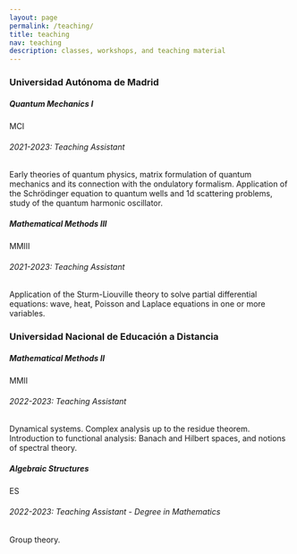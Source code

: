 ```yaml
---
layout: page
permalink: /teaching/
title: teaching
nav: teaching
description: classes, workshops, and teaching material
---
```


<h3 class="mt-4">Universidad Autónoma de Madrid</h3>

<div class="card mt-3">
  <div class="p-3">
    <div class="row">
      <div class="col-sm-10">
        <h5 class="font-weight-bold">Quantum Mechanics I</h5>
      </div>
      <div class="col-sm-2 text-left text-sm-right">
        <span class="badge font-weight-bold danger-color-dark text-uppercase align-middle">
          MCI
        </span>
      </div>
    </div>
    <h6 class="font-italic mt-2 mt-sm-0">2021-2023: Teaching Assistant</h6>
    Early theories of quantum physics, matrix formulation of quantum mechanics and its connection with the ondulatory formalism. Application of the Schrödinger equation to quantum wells and 1d scattering problems, study of the quantum harmonic oscillator.
  </div>
</div>

<div class="card mt-3">
  <div class="p-3">
    <div class="row">
      <div class="col-sm-10">
        <h5 class="font-weight-bold">Mathematical Methods III</h5>
      </div>
      <div class="col-sm-2 text-left text-sm-right">
        <span class="badge font-weight-bold danger-color-dark text-uppercase align-middle">
            MMIII
        </span>
      </div>
    </div>
    <h6 class="font-italic mt-2 mt-sm-0">2021-2023: Teaching Assistant</h6>
    Application of the Sturm-Liouville theory to solve partial differential equations: wave, heat, Poisson and Laplace equations in one or more variables.
  </div>
</div>

<h3 class="mt-4">Universidad Nacional de Educación a Distancia</h3>

<div class="card mt-3">
  <div class="p-3">
    <div class="row">
      <div class="col-sm-10">
        <h5 class="font-weight-bold">Mathematical Methods II</h5>
      </div>
      <div class="col-sm-2 text-left text-sm-right">
        <span class="badge font-weight-bold danger-color-dark text-uppercase align-middle">
            MMII
        </span>
      </div>
    </div>
    <h6 class="font-italic mt-2 mt-sm-0">2022-2023: Teaching Assistant</h6>
    Dynamical systems. Complex analysis up to the residue theorem. Introduction to functional analysis: Banach and Hilbert spaces, and notions of spectral theory.
  </div>
</div>

<div class="card mt-3">
  <div class="p-3">
    <div class="row">
      <div class="col-sm-10">
        <h5 class="font-weight-bold">Algebraic Structures</h5>
      </div>
      <div class="col-sm-2 text-left text-sm-right">
        <span class="badge font-weight-bold danger-color-dark text-uppercase align-middle">
            ES
        </span>
      </div>
    </div>
    <h6 class="font-italic mt-2 mt-sm-0">2022-2023: Teaching Assistant - Degree in Mathematics</h6>
    Group theory.
  </div>
</div>
